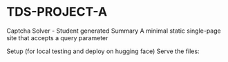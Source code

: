 # TDS-PROJECT-A
Captcha Solver - Student generated
Summary
A minimal static single-page site that accepts a query parameter

Setup (for local testing and deploy on hugging face)
Serve the files:
